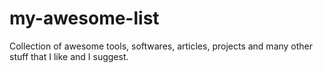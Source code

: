 # my-awesome-list
Collection of awesome tools, softwares, articles, projects and many other stuff that I like and I suggest.
